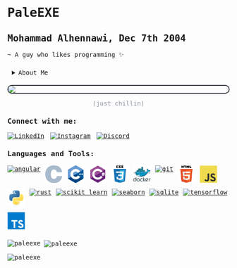 <div style="font-family:'JetBrains Mono', monospace;">

# PaleEXE

## Mohammad Alhennawi, Dec 7th 2004

~ A guy who likes programming ✨

<details style="padding:10px; border-radius:5px; margin-bottom:10px;">
  <summary>About Me</summary>
  <p style="margin-top:10px;">
    My name is Mohammad Alhennawi. I'm 20 years old. My house is in the northeast section of Irbid, where all the farms are, and I am not married. I study as a student for the YU department IT, and I get home every day by 8 PM at the latest. I don't smoke, but I occasionally drink (Shanenh). I'm in bed by 11 PM, and make sure I get eight hours of sleep, no matter what. After having a glass of warm milk and doing about twenty minutes of Rust before going to bed, I usually have no problems sleeping until morning. Just like a baby, I wake up without any fatigue or stress in the morning. I was told there were no issues at my last check-up. I'm trying to explain that I'm a person who wishes to live a very quiet life. I take care not to trouble myself with any Java developers, like CodeForces and LeetCode, that would cause me to lose sleep at night. That is how I deal with society, and I know that is what brings me happiness. Although, if I were to code I wouldn't lose to anyone.
  </p>
</details>

<img src="https://static.wikia.nocookie.net/hollowknight/images/e/ea/Screenshot_HK_Knight_10.png/revision/latest?cb=20210324164358" style="display:block; margin:10px auto; border-radius:10px; border:2px solid #30363d;">
<p style="text-align:center; color:#8b949e;">(just chillin)</p>

<h3>Connect with me:</h3>
<p>
<a href="https://linkedin.com/in/mohammad-al-hennawi-9856592b9/" target="_blank"><img src="https://raw.githubusercontent.com/rahuldkjain/github-profile-readme-generator/master/src/images/icons/Social/linked-in-alt.svg" alt="LinkedIn" width="30" height="40" style="margin-right:5px;"/></a>
<a href="https://instagram.com/pale_exe" target="_blank"><img src="https://raw.githubusercontent.com/rahuldkjain/github-profile-readme-generator/master/src/images/icons/Social/instagram.svg" alt="Instagram" width="30" height="40" style="margin-right:5px;"/></a>
<a href="https://discord.gg/pale_exe" target="_blank"><img src="https://raw.githubusercontent.com/rahuldkjain/github-profile-readme-generator/master/src/images/icons/Social/discord.svg" alt="Discord" width="30" height="40"/></a>
</p>

<h3>Languages and Tools:</h3>
<div style="display:flex; flex-wrap:wrap; gap:10px; margin-bottom:20px;">
  <a href="https://angular.io" target="_blank"><img src="https://angular.io/assets/images/logos/angular/angular.svg" alt="angular" width="40" height="40"/></a>
  <a href="https://www.cprogramming.com/" target="_blank"><img src="https://raw.githubusercontent.com/devicons/devicon/master/icons/c/c-original.svg" alt="c" width="40" height="40"/></a>
  <a href="https://www.w3schools.com/cpp/" target="_blank"><img src="https://raw.githubusercontent.com/devicons/devicon/master/icons/cplusplus/cplusplus-original.svg" alt="cplusplus" width="40" height="40"/></a>
  <a href="https://www.w3schools.com/cs/" target="_blank"><img src="https://raw.githubusercontent.com/devicons/devicon/master/icons/csharp/csharp-original.svg" alt="csharp" width="40" height="40"/></a>
  <a href="https://www.w3schools.com/css/" target="_blank"><img src="https://raw.githubusercontent.com/devicons/devicon/master/icons/css3/css3-original-wordmark.svg" alt="css3" width="40" height="40"/></a>
  <a href="https://www.docker.com/" target="_blank"><img src="https://raw.githubusercontent.com/devicons/devicon/master/icons/docker/docker-original-wordmark.svg" alt="docker" width="40" height="40"/></a>
  <a href="https://git-scm.com/" target="_blank"><img src="https://www.vectorlogo.zone/logos/git-scm/git-scm-icon.svg" alt="git" width="40" height="40"/></a>
  <a href="https://www.w3.org/html/" target="_blank"><img src="https://raw.githubusercontent.com/devicons/devicon/master/icons/html5/html5-original-wordmark.svg" alt="html5" width="40" height="40"/></a>
  <a href="https://developer.mozilla.org/en-US/docs/Web/JavaScript" target="_blank"><img src="https://raw.githubusercontent.com/devicons/devicon/master/icons/javascript/javascript-original.svg" alt="javascript" width="40" height="40"/></a>
  <a href="https://www.python.org" target="_blank"><img src="https://raw.githubusercontent.com/devicons/devicon/master/icons/python/python-original.svg" alt="python" width="40" height="40"/></a>
  <a href="https://www.rust-lang.org" target="_blank"><img src="https://upload.wikimedia.org/wikipedia/commons/d/d5/Rust_programming_language_black_logo.svg" alt="rust" width="40" height="40"/></a>
  <a href="https://scikit-learn.org/" target="_blank"><img src="https://upload.wikimedia.org/wikipedia/commons/0/05/Scikit_learn_logo_small.svg" alt="scikit_learn" width="40" height="40"/></a>
  <a href="https://seaborn.pydata.org/" target="_blank"><img src="https://seaborn.pydata.org/_images/logo-mark-lightbg.svg" alt="seaborn" width="40" height="40"/></a>
  <a href="https://www.sqlite.org/" target="_blank"><img src="https://www.vectorlogo.zone/logos/sqlite/sqlite-icon.svg" alt="sqlite" width="40" height="40"/></a>
  <a href="https://www.tensorflow.org" target="_blank"><img src="https://www.vectorlogo.zone/logos/tensorflow/tensorflow-icon.svg" alt="tensorflow" width="40" height="40"/></a>
  <a href="https://www.typescriptlang.org/" target="_blank"><img src="https://raw.githubusercontent.com/devicons/devicon/master/icons/typescript/typescript-original.svg" alt="typescript" width="40" height="40"/></a>
</div>

<p><img align="left" src="https://github-readme-stats.vercel.app/api/top-langs?username=paleexe&show_icons=true&locale=en&layout=compact" alt="paleexe" /></p>
<p>&nbsp;<img align="center" src="https://github-readme-stats.vercel.app/api?username=paleexe&show_icons=true&locale=en" alt="paleexe" /></p>
<p><img align="center" src="https://github-readme-streak-stats.herokuapp.com/?user=paleexe&" alt="paleexe" /></p>

</div>
